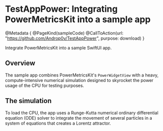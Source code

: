 # TestAppPower: Integrating PowerMetricsKit into a sample app

@Metadata {
    @PageKind(sampleCode)
    @CallToAction(url: "https://github.com/Androp0v/TestAppPower", purpose: download)
}

Integrate PowerMetricsKit into a sample SwiftUI app.

## Overview

The sample app combines PowerMetricsKit's ``PowerWidgetView`` with a heavy, compute-intensive numerical simulation designed to skyrocket the power usage of the CPU for testing purposes.

## The simulation

To load the CPU, the app uses a Runge-Kutta numerical ordinary differential equation (ODE) solver to integrate the movement of several particles in a system of equations that creates a Lorentz attractor.
